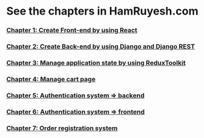# See the chapters in HamRuyesh.com

### [Chapter 1: Create Front-end by using React]()

### [Chapter 2: Create Back-end by using Django and Django REST]()

### [Chapter 3: Manage application state by using ReduxToolkit]()

### [Chapter 4: Manage cart page]()

### [Chapter 5: Authentication system => backend]()

### [Chapter 6: Authentication system => frontend]()

### [Chapter 7: Order registration system]()
